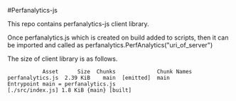 #Perfanalytics-js

This repo contains perfanalytics-js client library.

Once perfanalytics.js which is created on build added to
scripts, then it can be imported and called as perfanalytics.PerfAnalytics("uri_of_server")

The size of client library is as follows.

```
           Asset      Size  Chunks             Chunk Names
perfanalytics.js  2.39 KiB    main  [emitted]  main
Entrypoint main = perfanalytics.js
[./src/index.js] 1.8 KiB {main} [built]

```
